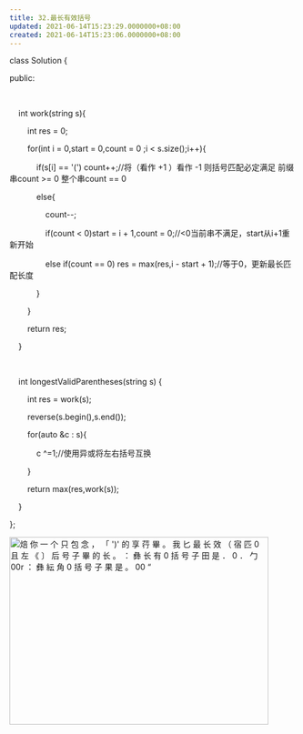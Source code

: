 ```yaml
---
title: 32.最长有效括号
updated: 2021-06-14T15:23:29.0000000+08:00
created: 2021-06-14T15:23:06.0000000+08:00
---
```


class Solution {

public:

    

    int work(string s){

        int res = 0;

        for(int i = 0,start = 0,count = 0 ;i \< s.size();i++){

            if(s\[i\] == '(') count++;//将（看作 +1 ）看作 -1 则括号匹配必定满足 前缀串count >= 0 整个串count == 0

            else{

                count--;

                if(count \< 0)start = i + 1,count = 0;//\<0当前串不满足，start从i+1重新开始

                else if(count == 0) res = max(res,i - start + 1);//等于0，更新最长匹配长度

            }

        }

        return res;

    }

    

    int longestValidParentheses(string s) {

        int res = work(s);

        reverse(s.begin(),s.end());

        for(auto &c : s){

            c ^=1;//使用异或将左右括号互换

        }

        return max(res,work(s));

    }

};

<img src="C:\Users\82772\AppData\Local\Temp\yifan&#39;s Notebook\pandoc/media/image1.png" style="width:4.73958in;height:3.4375in" alt="焙 你 一 个 只 包 念 ， 「 &#39;)&#39; 的 享 荇 畢 。 我 匕 最 长 效 （ 宿 匹 0 且 左 《 〕 后 号 子 畢 的 长 。 ： 彝 长 有 0 括 号 子 田 是 ． 0 ． 勹 00r ： 彝 紜 角 0 括 号 子 果 是 。 00 “ " />
